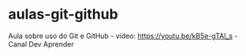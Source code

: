 # aulas-git-github
Aula sobre uso do Git e GitHub - vídeo: https://youtu.be/kB5e-gTAl_s - Canal Dev Aprender 
